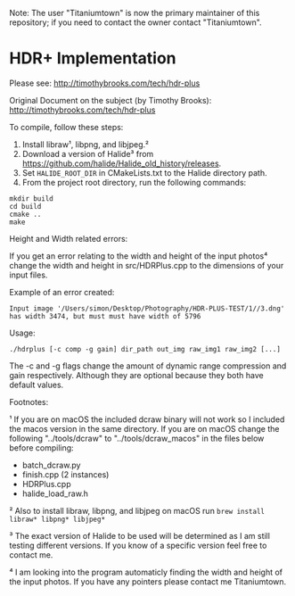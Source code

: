 Note: The user "Titaniumtown" is now the primary maintainer of this repository; if you need to contact the owner contact "Titaniumtown".

# HDR+ Implementation
Please see: http://timothybrooks.com/tech/hdr-plus

Original Document on the subject (by Timothy Brooks): http://timothybrooks.com/tech/hdr-plus

To compile, follow these steps:
1. Install libraw¹, libpng, and libjpeg.²
2. Download a version of Halide³ from https://github.com/halide/Halide_old_history/releases.
3. Set `HALIDE_ROOT_DIR` in CMakeLists.txt to the Halide directory path.
4. From the project root directory, run the following commands:
```
mkdir build
cd build
cmake ..
make
```

Height and Width related errors:

If you get an error relating to the width and height of the input photos⁴ change the width and height in src/HDRPlus.cpp to the dimensions of your input files.

  Example of an error created:
  ```
  Input image '/Users/simon/Desktop/Photography/HDR-PLUS-TEST/1//3.dng' has width 3474, but must must have width of 5796
  ```

Usage:
```
./hdrplus [-c comp -g gain] dir_path out_img raw_img1 raw_img2 [...]
```

The -c and -g flags change the amount of dynamic range compression and gain respectively. Although they are optional because they both have default values. 

Footnotes:

¹ If you are on macOS the included dcraw binary will not work so I included the macos version in the same directory. If you are on macOS change the following "../tools/dcraw" to "../tools/dcraw_macos" in the files below before compiling:
  - batch_dcraw.py
  - finish.cpp (2 instances)
  - HDRPlus.cpp
  - halide_load_raw.h
  
² Also to install libraw, libpng, and libjpeg on macOS run ```brew install libraw* libpng* libjpeg*```

³ The exact version of Halide to be used will be determined as I am still testing different versions. If you know of a specific version feel free to contact me.

⁴ I am looking into the program automaticly finding the width and height of the input photos. If you have any pointers please contact me Titaniumtown.
